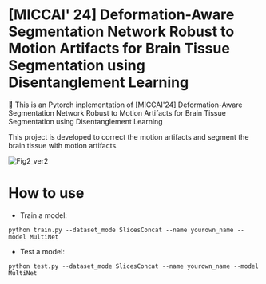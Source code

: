 # [MICCAI' 24] Deformation-Aware Segmentation Network Robust to Motion Artifacts for Brain Tissue Segmentation using Disentanglement Learning
🚀 This is an Pytorch inplementation of [MICCAI'24] Deformation-Aware Segmentation Network Robust to Motion Artifacts for Brain Tissue Segmentation using Disentanglement Learning

This project is developed to correct the motion artifacts and segment the brain tissue with motion artifacts. 

![Fig2_ver2](https://github.com/user-attachments/assets/20f43344-6f37-46b9-a54f-e8351e84dea8)


# How to use
- Train a model:
```
python train.py --dataset_mode SlicesConcat --name yourown_name --model MultiNet
```
- Test a model:
```
python test.py --dataset_mode SlicesConcat --name yourown_name --model MultiNet
```
